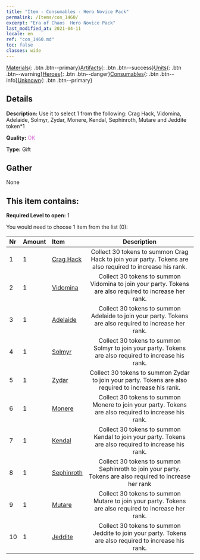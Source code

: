 ```yaml
---
title: "Item - Consumables - Hero Novice Pack"
permalink: /Items/con_1460/
excerpt: "Era of Chaos  Hero Novice Pack"
last_modified_at: 2021-04-11
locale: en
ref: "con_1460.md"
toc: false
classes: wide
---
```

 [Materials](/Items/){: .btn .btn--primary}[Artifacts](/Items/Artifacts/){: .btn .btn--success}[Units](/Items/Units/){: .btn .btn--warning}[Heroes](/Items/Heroes/){: .btn .btn--danger}[Consumables](/Items/Consumables/){: .btn .btn--info}[Unknown](/Items/Unknown/){: .btn .btn--primary}

## Details
 **Description:** Use it to select 1 from the following: Crag Hack, Vidomina, Adelaide, Solmyr, Zydar, Monere, Kendal, Sephinroth, Mutare and Jeddite token*1

 **Quality:** <span style="color: #DA70D6">OK</span>

 **Type:** Gift

## Gather

  None

## This item contains:

 **Required Level to open:** 1

 You would need to choose 1 item from the list (0):

  | Nr | Amount |     Item    | Description |
  |:---|:-------|:------------|:-----------:|
  | 1 | 1 | [Crag Hack](/Items/her_375/) | Collect 30 tokens to summon Crag Hack to join your party. Tokens are also required to increase his rank. | 
  | 2 | 1 | [Vidomina](/Items/her_372/) | Collect 30 tokens to summon Vidomina to join your party. Tokens are also required to increase her rank. | 
  | 3 | 1 | [Adelaide](/Items/her_359/) | Collect 30 tokens to summon Adelaide to join your party. Tokens are also required to increase her rank. | 
  | 4 | 1 | [Solmyr](/Items/her_386/) | Collect 30 tokens to summon Solmyr to join your party. Tokens are also required to increase his rank. | 
  | 5 | 1 | [Zydar](/Items/her_385/) | Collect 30 tokens to summon Zydar to join your party. Tokens are also required to increase his rank. | 
  | 6 | 1 | [Monere](/Items/her_379/) | Collect 30 tokens to summon Monere to join your party. Tokens are also required to increase his rank. | 
  | 7 | 1 | [Kendal](/Items/her_363/) | Collect 30 tokens to summon Kendal to join your party. Tokens are also required to increase his rank. | 
  | 8 | 1 | [Sephinroth](/Items/her_392/) | Collect 30 tokens to summon Sephinroth to join your party. Tokens are also required to increase her rank | 
  | 9 | 1 | [Mutare](/Items/her_389/) | Collect 30 tokens to summon Mutare to join your party. Tokens are also required to increase her rank. | 
  | 10 | 1 | [Jeddite](/Items/her_391/) | Collect 30 tokens to summon Jeddite to join your party. Tokens are also required to increase his rank. | 
